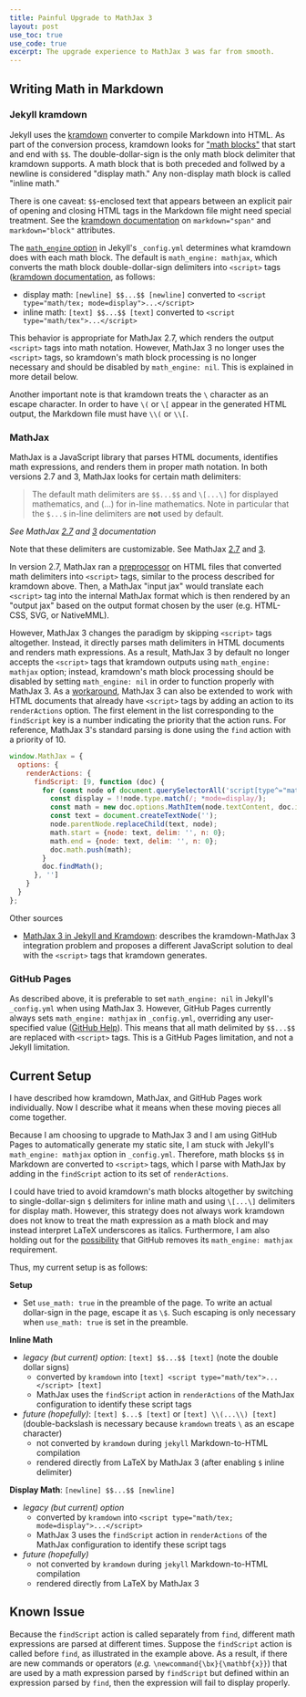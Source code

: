 ```yaml
---
title: Painful Upgrade to MathJax 3
layout: post
use_toc: true
use_code: true
excerpt: The upgrade experience to MathJax 3 was far from smooth.
---
```



## Writing Math in Markdown

### Jekyll kramdown

Jekyll uses the [kramdown](https://kramdown.gettalong.org/) converter to compile Markdown into HTML. As part of the conversion process, kramdown looks for ["math blocks"](https://kramdown.gettalong.org/syntax.html#math-blocks) that start and end with `$$`. The double-dollar-sign is the only math block delimiter that kramdown supports. A math block that is both preceded and follwed by a newline is considered "display math." Any non-display math block is called "inline math."

There is one caveat: `$$`-enclosed text that appears between an explicit pair of opening and closing HTML tags in the Markdown file might need special treatment. See the [kramdown documentation](https://kramdown.gettalong.org/syntax.html#html-blocks) on `markdown="span"` and `markdown="block"` attributes.

The [`math_engine` option](https://kramdown.gettalong.org/options.html) in Jekyll's `_config.yml` determines what kramdown does with each math block. The default is `math_engine: mathjax`, which converts the math block double-dollar-sign delimiters into `<script>` tags ([kramdown documentation](https://kramdown.gettalong.org/math_engine/mathjax.html), as follows:
- display math: `[newline] $$...$$ [newline]` converted to `<script type="math/tex; mode=display">...</script>`
- inline math: `[text] $$...$$ [text]` converted to `<script type="math/tex">...</script>`

This behavior is appropriate for MathJax 2.7, which renders the output `<script>` tags into math notation. However, MathJax 3 no longer uses the `<script>` tags, so kramdown's math block processing is no longer necessary and should be disabled by `math_engine: nil`. This is explained in more detail below.

Another important note is that kramdown treats the `\` character as an escape character. In order to have `\(` or `\[` appear in the generated HTML output, the Markdown file must have `\\(` or `\\[`.


### MathJax

MathJax is a JavaScript library that parses HTML documents, identifies math expressions, and renders them in proper math notation. In both versions 2.7 and 3, MathJax looks for certain math delimiters:

> The default math delimiters are `$$...$$` and `\[...\]` for displayed mathematics, and \(...\) for in-line mathematics. Note in particular that the `$...$` in-line delimiters are **not** used by default.

*See MathJax [2.7](https://docs.mathjax.org/en/v2.7-latest/start.html#tex-and-latex-input) and [3](https://docs.mathjax.org/en/v3.0-latest/basic/mathematics.html#tex-and-latex-input) documentation*

Note that these delimiters are customizable. See MathJax [2.7](https://docs.mathjax.org/en/v2.7-latest/tex.html#tex-and-latex-math-delimiters) and [3](https://docs.mathjax.org/en/v3.0-latest/input/tex/delimiters.html).

In version 2.7, MathJax ran a [preprocessor](https://docs.mathjax.org/en/v2.7-latest/advanced/model.html) on HTML files that converted math delimiters into `<script>` tags, similar to the process described for kramdown above. Then, a MathJax "input jax" would translate each `<script>` tag into the internal MathJax format which is then rendered by an "output jax" based on the output format chosen by the user (e.g. HTML-CSS, SVG, or NativeMML).

However, MathJax 3 changes the paradigm by skipping `<script>` tags altogether. Instead, it directly parses math delimiters in HTML documents and renders math expressions. As a result, MathJax 3 by default no longer accepts the `<script>` tags that kramdown outputs using `math_engine: mathjax` option; instead, kramdown's math block processing should be disabled by setting `math_engine: nil` in order to function properly with MathJax 3. As a [workaround](https://docs.mathjax.org/en/latest/upgrading/v2.html#changes-in-the-mathjax-api), MathJax 3 can also be extended to work with HTML documents that already have `<script>` tags by adding an action to its `renderActions` option. The first element in the list corresponding to the `findScript` key is a number indicating the priority that the action runs. For reference, MathJax 3's standard parsing is done using the `find` action with a priority of 10.

```javascript
window.MathJax = {
  options: {
    renderActions: {
      findScript: [9, function (doc) {
        for (const node of document.querySelectorAll('script[type^="math/tex"]')) {
          const display = !!node.type.match(/; *mode=display/);
          const math = new doc.options.MathItem(node.textContent, doc.inputJax[0], display);
          const text = document.createTextNode('');
          node.parentNode.replaceChild(text, node);
          math.start = {node: text, delim: '', n: 0};
          math.end = {node: text, delim: '', n: 0};
          doc.math.push(math);
        }
        doc.findMath();
      }, '']
    }
  }
};
```

Other sources
- [MathJax 3 in Jekyll and Kramdown](https://11011110.github.io/blog/2019/10/17/mathjax-3-jekyll.html): describes the kramdown-MathJax 3 integration problem and proposes a different JavaScript solution to deal with the `<script>` tags that kramdown generates.


### GitHub Pages

As described above, it is preferable to set `math_engine: nil` in Jekyll's `_config.yml` when using MathJax 3. However, GitHub Pages currently always sets `math_engine: mathjax` in `_config.yml`, overriding any user-specified value ([GitHub Help](https://help.github.com/en/articles/about-github-pages-and-jekyll)). This means that all math delimited by `$$...$$` are replaced with `<script>` tags. This is a GitHub Pages limitation, and not a Jekyll limitation.


## Current Setup

I have described how kramdown, MathJax, and GitHub Pages work individually. Now I describe what it means when these moving pieces all come together.

Because I am choosing to upgrade to MathJax 3 and I am using GitHub Pages to automatically generate my static site, I am stuck with Jekyll's `math_engine: mathjax` option in `_config.yml`. Therefore, math blocks `$$` in Markdown are converted to `<script>` tags, which I parse with MathJax by adding in the `findScript` action to its set of `renderActions`.

I could have tried to avoid kramdown's math blocks altogether by switching to single-dollar-sign `$` delimiters for inline math and using `\[...\]` delimiters for display math. However, this strategy does not always work kramdown does not know to treat the math expression as a math block and may instead interpret LaTeX underscores as italics. Furthermore, I am also holding out for the [possibility](https://github.com/github/pages-gem/pull/644) that GitHub removes its `math_engine: mathjax` requirement.

Thus, my current setup is as follows:

**Setup**
- Set `use_math: true` in the preamble of the page. To write an actual dollar-sign in the page, escape it as `\$`. Such escaping is only necessary when `use_math: true` is set in the preamble.

**Inline Math**
- _legacy (but current) option_: `[text] $$...$$ [text]` (note the double dollar signs)
    - converted by `kramdown` into `[text] <script type="math/tex">...</script> [text]`
    - MathJax uses the `findScript` action in `renderActions` of the MathJax configuration to identify these script tags
- _future (hopefully)_: `[text] $...$ [text]` or `[text] \\(...\\) [text]` (double-backslash is necessary because `kramdown` treats `\` as an escape character)
    - not converted by `kramdown` during `jekyll` Markdown-to-HTML compilation
    - rendered directly from LaTeX by MathJax 3 (after enabling `$` inline delimiter)

**Display Math**: `[newline] $$...$$ [newline]`
- _legacy (but current) option_
    - converted by `kramdown` into `<script type="math/tex; mode=display">...</script>`
    - MathJax 3 uses the `findScript` action in `renderActions` of the MathJax configuration to identify these script tags
- _future (hopefully)_
    - not converted by `kramdown` during `jekyll` Markdown-to-HTML compilation
    - rendered directly from LaTeX by MathJax 3


## Known Issue

Because the `findScript` action is called separately from `find`, different math expressions are parsed at different times. Suppose the `findScript` action is called before `find`, as illustrated in the example above. As a result, if there are new commands or operators (*e.g.* `\newcommand{\bx}{\mathbf{x}}`) that are used by a math expression parsed by `findScript` but defined within an expression parsed by `find`, then the expression will fail to display properly.
